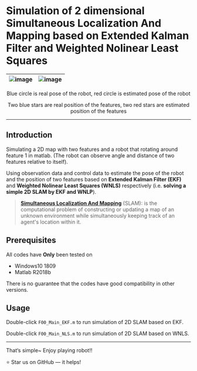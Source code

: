 # Simulation of 2 dimensional Simultaneous Localization And Mapping based on Extended Kalman Filter and Weighted Nolinear Least Squares

|![image](https://github.com/JiadingWen/Simulation_2D_SLAM/blob/master/img/ScreenShot1.gif)|![image](https://github.com/JiadingWen/Simulation_2D_SLAM/blob/master/img/ScreenShot2.gif)|
| - | :-: |

<p align="center">Blue circle is real pose of the robot, red circle is estimated pose of the robot</p>
<p align="center">Two blue stars are real position of the features, two red stars are estimated position of the features</p>

***

## Introduction

Simulating a 2D map with two features and a robot that rotating around feature 1 in matlab. (The robot can observe angle and distance of two features relative to itself). 

Using observation data and control data to estimate the pose of the robot and the position of two features based on **Extended Kalman Filter (EKF)** and **Weighted Nolinear Least Squares (WNLS)** respectively (i.e. **solving a simple 2D SLAM by EKF and WNLP**).

> [**Simultaneous Localization And Mapping**](http://en.wikipedia.org/wiki/Simultaneous_localization_and_mapping) (SLAM): is the computational problem of constructing or updating a map of an unknown environment while simultaneously keeping track of an agent's location within it. 

## Prerequisites

All codes have **Only** been tested on 
* Windows10 1809 
* Matlab R2018b 

There is no guarantee that the codes have good compatibility in other versions. 

## Usage
Double-click `F00_Main_EKF.m` to run simulation of 2D SLAM based on EKF.

Double-click `F00_Main_NLS.m` to run simulation of 2D SLAM based on WNLS.

***

That‘s simple~ Enjoy playing robot!!

:star: Star us on GitHub — it helps! 
